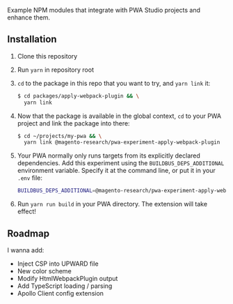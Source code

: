 Example NPM modules that integrate with PWA Studio projects and enhance them.

## Installation

1. Clone this repository

2. Run `yarn` in repository root

3. `cd` to the package in this repo that you want to try, and `yarn link` it:
   ```sh
   $ cd packages/apply-webpack-plugin && \
     yarn link
   ```

4. Now that the package is available in the global context, `cd` to your PWA project and link the package into there:
   ```sh
   $ cd ~/projects/my-pwa && \
     yarn link @magento-research/pwa-experiment-apply-webpack-plugin

5. Your PWA normally only runs targets from its explicitly declared dependencies. Add this experiment using the `BUILDBUS_DEPS_ADDITIONAL` environment variable. Specify it at the command line, or put it in your `.env` file:
   ```sh
   BUILDBUS_DEPS_ADDITIONAL=@magento-research/pwa-experiment-apply-webpack-plugin
   ```

6. Run `yarn run build` in your PWA directory. The extension will take effect!

## Roadmap

I wanna add:
- Inject CSP into UPWARD file
- New color scheme
- Modify HtmlWebpackPlugin output
- Add TypeScript loading / parsing
- Apollo Client config extension
